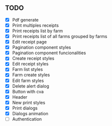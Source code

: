 ## TODO

- [X] Pdf generate
- [X] Print multiples receipts
- [X] Print receipts list by farm
- [X] Print receipts list of all farms grouped by farms
- [X] Edit receipt page
- [X] Pagination component styles
- [X] Pagination component funcionalities
- [X] Create receipt styles
- [X] Edit receipt styles
- [X] Farm list styles
- [X] Farm create styles
- [X] Edit farm styles
- [X] Delete alert dialog
- [X] Button with cva
- [X] Header
- [X] New print styles
- [X] Print dialogs
- [X] Dialogs animation
- [ ] Authentication